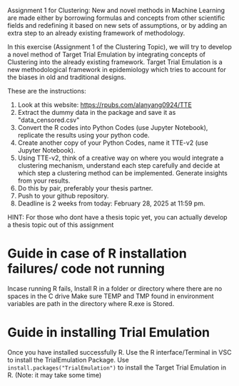 Assignment 1 for Clustering:
New and novel methods in Machine Learning are made either by borrowing formulas and concepts from other scientific fields and redefining it based on new sets of assumptions, or by adding an extra step to an already existing framework of methodology.

In this exercise (Assignment 1 of the Clustering Topic), we will try to develop a novel method of Target Trial Emulation by integrating concepts of Clustering into the already existing framework. Target Trial Emulation is a new methodological framework in epidemiology which tries to account for the biases in old and traditional designs.

These are the instructions:
1. Look at this website: https://rpubs.com/alanyang0924/TTE
2. Extract the dummy data in the package and save it as "data_censored.csv"
2. Convert the R codes into Python Codes (use Jupyter Notebook), replicate the results using your python code.
3. Create another copy of your Python Codes, name it TTE-v2 (use Jupyter Notebook).
4. Using TTE-v2, think of a creative way on where you would integrate a clustering mechanism, understand each step carefully and decide at which step a clustering method can be implemented. Generate insights from your results.
5. Do this by pair, preferably your thesis partner.
6. Push to your github repository.
7. Deadline is 2 weeks from today: February 28, 2025 at 11:59 pm.

HINT: For those who dont have a thesis topic yet, you can actually develop a thesis topic out of this assignment

# Guide in case of R installation failures/ code not running
Incase running R fails, Install R in a folder or directory where there are no spaces in the C drive
Make sure TEMP and TMP found in environment variables are path in the directory where R.exe is Stored.

# Guide in installing Trial Emulation
Once you have installed successfully R. Use the R interface/Terminal in VSC to install the TrialEmulation Package.
Use ```install.packages("TrialEmulation")``` to install the Target Trial Emulation in R. (Note: it may take some time)



